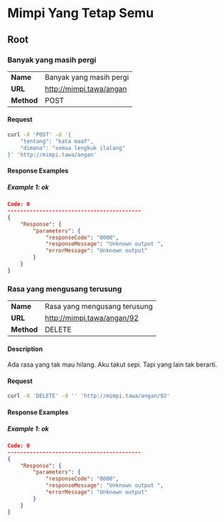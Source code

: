# Mimpi Yang Tetap Semu




## Root

### Banyak yang masih pergi

| | |
|--|--|
|__Name__| Banyak yang masih pergi|
|__URL__| http://mimpi.tawa/angan |
|__Method__| POST|



#### Request

```sh
curl -X 'POST' -d '{
    "tentang": "kata maaf",
    "dimana": "semua lengkuk ilalang"
}' 'http://mimpi.tawa/angan'
```



#### Response Examples

##### Example 1: ok

```json
Code: 0 
------------------------------------------
{
    "Response": {
        "parameters": {
            "responseCode": "0000",
            "responseMessage": "Unknown output ",
            "errorMessage": "Unknown output"
        }
    }
}
```


### Rasa yang mengusang terusung

| | |
|--|--|
|__Name__| Rasa yang mengusang terusung|
|__URL__| http://mimpi.tawa/angan/92 |
|__Method__| DELETE|

#### Description
Ada rasa yang tak mau hilang. Aku takut sepi. Tapi yang lain tak berarti.

#### Request

```sh
curl -X 'DELETE' -d '' 'http://mimpi.tawa/angan/92'
```



#### Response Examples

##### Example 1: ok

```json
Code: 0 
------------------------------------------
{
    "Response": {
        "parameters": {
            "responseCode": "0000",
            "responseMessage": "Unknown output ",
            "errorMessage": "Unknown output"
        }
    }
}
```




